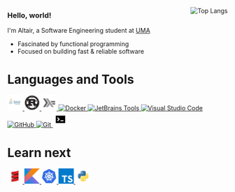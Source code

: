 <a href="https://github.com/anuraghazra/github-readme-stats"><img alt= "Top Langs" align="right" src="https://github-readme-stats.vercel.app/api/top-langs/?username=Altair-Bueno&layout=compact&langs_count=6"></a>

### Hello, world!

I'm Altair, a Software Engineering student at [UMA](https://www.uma.es/)

- Fascinated by functional programming
- Focused on building fast & reliable software
<!--
TODO add 2 more
-->

# Languages and Tools

<div>
    <!--Java-->
    <a href="https://www.oracle.com/java/">
        <img alt="Java" height="35px" src="https://raw.githubusercontent.com/github/explore/80688e429a7d4ef2fca1e82350fe8e3517d3494d/topics/java/java.png">
    </a>
    <!--Rust-->
    <a href="https://www.rust-lang.org">
        <img alt="Rust-lang" height="35px" src="https://raw.githubusercontent.com/github/explore/80688e429a7d4ef2fca1e82350fe8e3517d3494d/topics/rust/rust.png">
    </a>
    <a href="https://www.haskell.org/">
        <img alt="Haskell" height="35px" src="https://raw.githubusercontent.com/github/explore/80688e429a7d4ef2fca1e82350fe8e3517d3494d/topics/haskell/haskell.png">
    </a>
    <a href="https://www.docker.com/">
        <img alt="Docker" height="35px" src="https://www.docker.com/sites/default/files/d8/2019-07/vertical-logo-monochromatic.png">
    </a>
    <!--IDE and editors-->
    <a href="https://www.jetbrains.com">
        <img alt="JetBrains Tools" height="35px" src="https://resources.jetbrains.com/storage/products/company/brand/logos/jb_beam.png">
    </a>
    <a href="https://code.visualstudio.com/">
        <img alt="Visual Studio Code" height="35px" src="https://code.visualstudio.com/assets/images/code-stable.png">
    </a>
    <!--Version Control-->
    <a href="https://github.com/">
        <img alt="GitHub" height="35px" src="https://github.githubassets.com/images/modules/logos_page/GitHub-Mark.png">
    </a>
    <a href="https://git-scm.com/">
        <img alt="Git" height="35px" src="https://git-scm.com/images/logos/logomark-orange@2x.png">
    </a>
    <img alt="UNIX-like Operating Systems" height="35px" src="https://raw.githubusercontent.com/github/explore/aca0b3b69ca680013b925338b0cc428190aa42dc/topics/cli/cli.png">
<div>

# Learn next

<div>
    <!--Scala-->
    <a href="https://www.scala-lang.org/">
        <img alt="Scala-Lang" height="35px" src="https://raw.githubusercontent.com/github/explore/80688e429a7d4ef2fca1e82350fe8e3517d3494d/topics/scala/scala.png">
    </a>
    <!--Kotlin-->
    <a href="https://kotlinlang.org/">
        <img alt="Kotlin" height="35px" src="https://raw.githubusercontent.com/github/explore/80688e429a7d4ef2fca1e82350fe8e3517d3494d/topics/kotlin/kotlin.png">
    </a>
    <!--Kubernetes-->
    <a href="https://kubernetes.io/">
        <img alt="Kubernetes" height="35px" src="https://raw.githubusercontent.com/github/explore/80688e429a7d4ef2fca1e82350fe8e3517d3494d/topics/kubernetes/kubernetes.png">
    </a>
    <!--TypeScript-->
    <a href="https://www.typescriptlang.org/">
        <img alt="TypeScript" height="35px" src="https://raw.githubusercontent.com/github/explore/80688e429a7d4ef2fca1e82350fe8e3517d3494d/topics/typescript/typescript.png">
    </a>
    <!--Python-->
    <a href="https://www.python.org/">
        <img alt="Python" height="35px" src="https://raw.githubusercontent.com/github/explore/80688e429a7d4ef2fca1e82350fe8e3517d3494d/topics/python/python.png">
    </a>
</div>

<!--
Copyright © 2000-2021 JetBrains s.r.o. JetBrains and the JetBrains logo are registered trademarks of JetBrains s.r.o.
-->